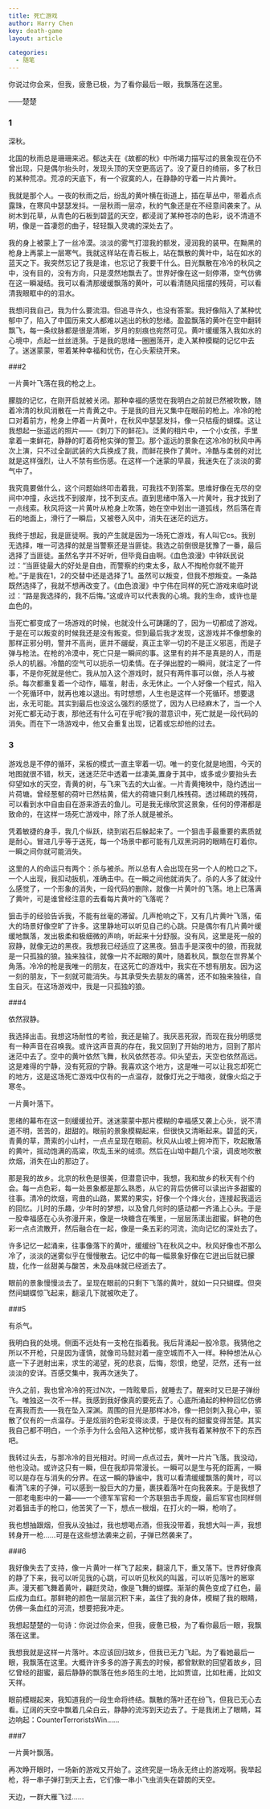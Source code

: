 ```yaml
---
title: 死亡游戏
author: Harry Chen
key: death-game
layout: article

categories:
  - 随笔
---
```


你说过你会来，但我，疲惫已极，为了看你最后一眼，我飘落在这里。

——楚楚

### 1

  深秋。

  北国的秋雨总是珊珊来迟。郁达夫在《故都的秋》中所竭力描写过的景象现在仍不曾出现，只是偶尔抬头时，发现头顶的天空更高远了。没了夏日的绮丽，多了秋日的某种荒凉。荒凉的天底下，有一个寂寞的人，在静静的守着一片片黄叶。

  我就是那个人。一夜的秋雨之后，纷乱的黄叶横在街道上，插在草丛中，带着点点露珠，在寒风中瑟瑟发抖。一层秋雨一层凉，秋的气象还是在不经意间袭来了。从树木到花草，从青色的石板到碧蓝的天空，都浸润了某种苍凉的色彩，说不清道不明，像是一首凄怨的曲子，轻轻飘入灵魂的深处去了。

  我的身上被蒙上了一丝冷漠。淡淡的雾气打湿我的额发，浸润我的装甲。在黝黑的枪身上再蒙上一层寒气。我就这样站在青石板上，站在飘散的黄叶中，站在如水的蓝天之下。我突然忘记了我是谁，也忘记了我要干什么。目光飘散在冷冷的秋风之中，没有目的，没有方向，只是漠然地飘去了。世界好像在这一刻停滞，空气仿佛在这一瞬凝结。我可以看清那缓缓飘落的黄叶，可以看清随风摇摆的残荷，可以看清我眼眶中的的泪水。

  我想问我自己，我为什么要流泪。但追寻许久，也没有答案。我好像陷入了某种忧郁中了，陷入了中国历来文人都难以逃出的秋的愁绪。盈盈飘落的黄叶在空中翻转飘飞，每一条纹脉都是很是清晰，岁月的刻痕也宛然可见。黄叶缓缓落入我如水的心境中，点起一丝丝涟漪。于是我的思绪一圈圈荡开，走入某种模糊的记忆中去了。迷迷蒙蒙，带着某种幸福和忧伤，在心头萦绕开来。

###2

  一片黄叶飞落在我的枪之上。

  朦胧的记忆，在刚开启就被关闭。那种幸福的感觉在我明白之前就已然被吹散，随着冷清的秋风消散在一片青黄之中。于是我的目光又集中在眼前的枪上。冷冷的枪口对着前方，枪身上停着一片黄叶，在秋风中瑟瑟发抖，像一只枯瘦的蝴蝶。这让我想起一张遥远的照片——《刺刀下的鲜花》。泛黄的相片中，一个小女孩，手里拿着一束鲜花，静静的盯着荷枪实弹的警卫。那个遥远的景象在这冷冷的秋风中再次上演，只不过全副武装的大兵换成了我，而鲜花换作了黄叶。冷酷与柔弱的对比就是这样强烈，让人不禁有些伤感。在这样一个迷蒙的早晨，我迷失在了淡淡的雾气中了。

  我究竟要做什么，这个问题始终叩击着我，可我找不到答案。思维好像在无尽的空间中冲撞，永远找不到彼岸，找不到支点。直到思绪中落入一片黄叶，我才找到了一点线索。秋风将这一片黄叶从枪身上吹落，她在空中划出一道弧线，然后落在青石的地面上，滑行了一瞬后，又被卷入风中，消失在迷茫的远方。

  我终于想起，我是匪徒啊。我的产生就是因为一场死亡游戏，有人叫它cs。我别无选择，唯一可选择的就是当警察还是当匪徒。我选之前倒很是犹豫了一番，最后选择了当匪徒。虽然名字并不好听，但毕竟自由啊。《血色浪漫》中钟跃民说过：“当匪徒最大的好处是自由，而警察的约束太多，敌人不掏枪你就不能开枪。”于是我在1，2的交替中还是选择了1。虽然可以叛变，但我不想叛变。一条路既然选择了，我就不想再改变了。《血色浪漫》中宁伟在同样的死亡游戏来临时说过：“路是我选择的，我不后悔。”这或许可以代表我的心境。我的生命，或许也是血色的。

  当死亡都变成了一场游戏的时候，也就没什么可踌躇的了，因为一切都成了游戏。于是在可以叛变的时候我还是没有叛变。但到最后我才发现，这游戏并不像想象的那样正邪分明，警并不高尚，匪并不龌龊，真正主宰一切的不是正义邪恶，而是子弹与枪法。在枪的冷漠中，死亡只是一瞬间的事。这里有的并不是真是的人，而是杀人的机器。冷酷的空气可以扼杀一切柔情。在子弹出膛的一瞬间，就注定了一件事，不是你死就是他亡。我从加入这个游戏时，就只有两件事可以做，杀人与被杀。每次都重复着一个动作，瞄准，射击，永无休止。一个人好像一个程式，陷入一个死循环中，就再也难以退出。有时想想，人生也是这样一个死循环。想要退出，永无可能。其实到最后也没这么强烈的感觉了，因为人已经麻木了，当一个人对死亡都无动于衷，那他还有什么可在乎呢?我的潜意识中，死亡就是一段代码的消失。而在下一场游戏中，他又会重复出现，记着或忘却他的过去。

### 3

  游戏总是不停的循环，呆板的模式一直主宰着一切。唯一的变化就是地图，今天的地图就很不错，秋天，迷迷茫茫中透着一丝凄美,置身于其中，或多或少要抬头去仰望如水的天空，青黄的树，与飞来飞去的大山雀。一片青黄掩映中，隐约透出一片荷塘。曾经葱郁的荷叶已然枯黄，偌大的荷塘只剩几株残荷。透过稀疏的残荷，可以看到水中自由自在游来游去的鱼儿。可是我无缘欣赏这景象，任何的停滞都是致命的，在这样一场死亡游戏中，除了杀人就是被杀。

  凭着敏捷的身手，我几个纵跃，绕到岩石后躲起来了。一个狙击手最重要的素质就是耐心。冒进几乎等于送死，每一个场景中都可能有几双黑洞洞的眼睛在盯着你。一瞬之间你就可能消失。

  这里的人的命运只有两个：杀与被杀。所以总有人会出现在另一个人的枪口之下。一个人出现，我扣动扳机，准确击中。在一瞬之间他就消失了。杀的人多了就没什么感觉了，一个形象的消失，一段代码的删除，就像一片黄叶的飞落。地上已落满了黄叶，可是谁曾经注意的去看每片黄叶的飞落呢？

  狙击手的经验告诉我，不能有丝毫的滞留。几声枪响之下，又有几片黄叶飞落，偌大的场景好像空旷了许多。这里静地可以听见自己的心跳。只是偶尔有几片黄叶缓缓地飘落，发出极柔和极细微的声响，听起来十分舒服。没有风，这里是死一般的寂静，就像无边的黑夜。我想我已经适应了这黑夜。狙击手是深夜中的狼，而我就是一只孤独的狼。独来独往，就像一片不起眼的黄叶，随着秋风，飘忽在世界某个角落。冷冷的枪是我唯一的朋友，在这死亡的游戏中，我实在不想有朋友。因为这一刻的朋友，下一刻就可能消失。与其承受失去朋友的痛苦，还不如独来独往，自生自灭。在这场游戏中，我是一只孤独的狼。

###4

  依然寂静。

  我选择出击。我想这场耐性的考验，我还是输了。我厌恶死寂，而现在我分明感觉有一种声音在召唤我。或许这声音真的存在，我又回到了开始的地方，回到了那片迷茫中去了。空中的黄叶依然飞舞，秋风依然苍凉。仰头望去，天空也依然高远。这是难得的宁静，没有死寂的宁静。我喜欢这个地方，这是唯一可以让我忘却死亡的地方，这是这场死亡游戏中仅有的一点温存，就像灯光之于暗夜，就像火焰之于寒冬。

  一片黄叶落下。

  思绪的幕布在这一刻缓缓拉开。迷迷蒙蒙中那片模糊的幸福感又袭上心头，说不清道不明，苦苦的，甜甜的。眼前的景象模糊起来，但很快又清晰起来。碧蓝的天，青黄的草，萧索的小山村，一点点呈现在眼前。秋风从山坡上俯冲而下，吹起散落的黄叶，摇动饱满的高粱，吹乱玉米的绒须。然后在山坳中翻几个滚，调皮地吹散炊烟，消失在山的那边了。

  那是我的故乡。北京的秋色是很美，但潜意识中，我想，我和故乡的秋天有个约会。每一点色彩，每一处景象都是那么熟悉，从它的背后仿佛可以读出许多甜蜜的往事。清冷的炊烟，弯曲的山路，累累的果实，好像一个个烽火台，连接起我遥远的回忆。儿时的乐趣，少年时的梦想，以及曾几何时的感动都一齐涌上心头。于是一股幸福感在心头弥漫开来，像是一块糖含在嘴里，一层层荡漾出甜蜜。鲜艳的色彩一点点流散开，然后融合在一起，像是一条五彩的河流，流向记忆的深处去了。

  许多记忆一起涌来，往事像落下的黄叶，缓缓纷飞在秋风之中。秋风好像也不那么冷了，淡淡的迷雾似乎在慢慢散去。记忆中的每一幅景象好像在它迸出后就已朦胧，化作一丝甜美与酸苦，未及品味就已经逝去了。

  眼前的景象慢慢淡去了。呈现在眼前的只剩下飞落的黄叶，就如一只只蝴蝶。但突然间蝴蝶惊飞起来，翻滚几下就被吹走了。

###5

  有杀气。

  我明白我的处境。侧面不远处有一支枪在指着我。我后背涌起一股冷意。我猜他之所以不开枪，只是因为谨慎，就像司马懿对着一座空城而不入一样。种种想法从心底一下子迸射出来，求生的渴望，死的悲哀，后悔，怨恨，绝望，茫然，还有一丝淡淡的安详。百感交集中，我再次迷失了。

  许久之前，我也曾冷冷的死过N次，一阵眩晕后，就睡去了。醒来时又已是子弹纷飞。唯独这一次不一样。我感到我好像真的要死去了。心底所涌起的种种回忆仿佛在离我而去——我在坠入深渊。周围的目光是那样冰冷，像一把剑刺入我心中，驱散了仅有的一点温存。于是炫丽的色彩变得淡漠，于是仅有的甜蜜变得苦楚。其实我自己都不明白，一个杀手为什么会陷入这种忧郁，或许我有着某种放不下的东西吧。

  我转过头去，与那冷冷的目光相对。时间一点点过去，黄叶一片片飞落。我没动，他也没动。或许这只有一瞬，但在我却异常漫长。一瞬可以是生与死的距离，一瞬可以是存在与消失的分界。在这一瞬的静谧中，我可以看清缓缓飘落的黄叶，可以看清飞来的子弹，可以感到一股巨大的力量，裹挟着落叶在向我袭来。于是我想了一部老电影中的一幕——一个德军军官和一个苏联狙击手周旋，最后军官也同样侧对着狙击手的枪口，他苦笑了一下，想点一根烟，在打火的一瞬，枪响了。

  我也想抽跟烟，但我从没抽过，我也想喝点酒，但我没带着，我想大叫一声，我想转身开一枪……可是在这些想法袭来之前，子弹已然袭来了。

###6

  我好像失去了支持，像一片黄叶一样飞了起来，翻滚几下，重又落下。世界好像真的静了下来，我可以听见我的心跳，可以听见秋风的叫嚣，可以听见落叶的窸窣声。漫天都飞舞着黄叶，翩跹灵动，像是飞舞的蝴蝶。渐渐的黄色变成了红色，最后成为血红。那鲜艳的颜色一层层沉积下来，盖住了我的身体，模糊了我的眼睛，仿佛一条血红的河流，想要把我冲走。

  我想起楚楚的一句诗：你说过你会来，但我，疲惫已极，为了看你最后一眼，我飘落在这里。

  我想我就是这样一片落叶。本应该回归故乡，但我已无力飞起。为了看她最后一眼，我飘落在这里。大概许许多多的游子离去的时候，都曾默默的回望着故乡，回忆曾经的甜蜜，最后静静的飘落在他乡陌生的土地，比如贾谊，比如杜甫，比如文天祥。

  眼前模糊起来，我知道我的一段生命将终结。飘散的落叶还在纷飞，但我已无心去看。辽阔的天空中飘着几朵白云，静静的流泻到天边去了。于是我闭上了眼睛，耳边响起：CounterTerroristsWin……

###7

  一片黄叶飘落。

  再次睁开眼时，一场新的游戏又开始了。这终究是一场永无终止的游戏啊。我举起枪，将一串子弹打到天上去，它们像一串小飞虫消失在碧朗的天空。

  天边，一群大雁飞过……
